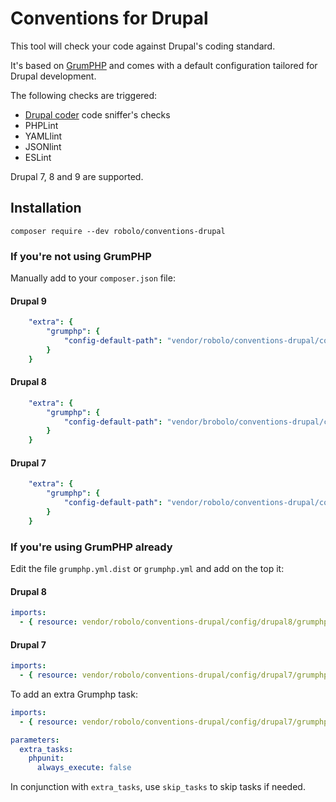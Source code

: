 # Conventions for Drupal

This tool will check your code against Drupal's coding standard.

It's based on [GrumPHP](https://github.com/phpro/grumphp) and comes with a default configuration tailored for Drupal development.

The following checks are triggered:
* [Drupal coder](https://www.drupal.org/project/coder) code sniffer's checks
* PHPLint
* YAMLlint
* JSONlint
* ESLint

Drupal 7, 8 and 9 are supported.

## Installation

```shell
composer require --dev robolo/conventions-drupal
```
### If you're not using GrumPHP

Manually add to your `composer.json` file:
#### Drupal 9
```yaml
    "extra": {
        "grumphp": {
            "config-default-path": "vendor/robolo/conventions-drupal/config/drupal9/grumphp.yml"
        }
    }
```

#### Drupal 8
```yaml
    "extra": {
        "grumphp": {
            "config-default-path": "vendor/brobolo/conventions-drupal/config/drupal8/grumphp.yml"
        }
    }
```
#### Drupal 7
```yaml
    "extra": {
        "grumphp": {
            "config-default-path": "vendor/robolo/conventions-drupal/config/drupal7/grumphp.yml"
        }
    }
```

### If you're using GrumPHP already

Edit the file `grumphp.yml.dist` or `grumphp.yml` and add on the top it:

#### Drupal 8
```yaml
imports:
  - { resource: vendor/robolo/conventions-drupal/config/drupal8/grumphp.yml }
```
#### Drupal 7
```yaml
imports:
  - { resource: vendor/robolo/conventions-drupal/config/drupal7/grumphp.yml }
```

To add an extra Grumphp task:

```yaml
imports:
  - { resource: vendor/robolo/conventions-drupal/config/drupal7/grumphp.yml }

parameters:
  extra_tasks:
    phpunit:
      always_execute: false
```

In conjunction with `extra_tasks`, use `skip_tasks` to skip tasks if needed.
